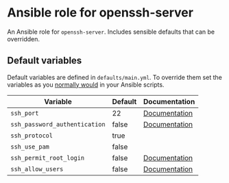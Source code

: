 # Ansible role for openssh-server

An Ansible role for `openssh-server`. Includes sensible defaults that can be overridden.

## Default variables

Default variables are defined in `defaults/main.yml`. To override them set the variables as you [normally would][1] in your Ansible scripts.

|Variable|Default|Documentation|
|---|---|---|
|`ssh_port` | 22 | [Documentation][2] |
|`ssh_password_authentication` | false | [Documentation][3] |
|`ssh_protocol` | true |  |
|`ssh_use_pam` | false | |
|`ssh_permit_root_login` | false | [Documentation][4] |
|`ssh_allow_users` | false | [Documentation][5] |

[1]: http://docs.ansible.com/ansible/playbooks_variables.html
[2]: https://man.openbsd.org/sshd_config#Port
[3]: https://man.openbsd.org/sshd_config#PasswordAuthentication
[4]: https://man.openbsd.org/sshd_config#PermitRootLogin
[5]: https://man.openbsd.org/sshd_config#AllowUsers
